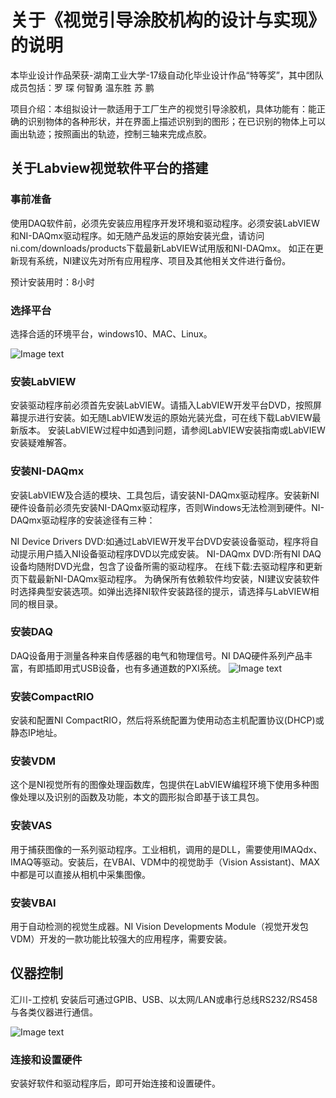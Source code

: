 # 关于《视觉引导涂胶机构的设计与实现》的说明
本毕业设计作品荣获-湖南工业大学-17级自动化毕业设计作品“特等奖”，其中团队成员包括：罗  琛 何智勇 温东胜 苏  鹏 

项目介绍：本组拟设计一款适用于工厂生产的视觉引导涂胶机，具体功能有：能正确的识别物体的各种形状，并在界面上描述识别到的图形；在已识别的物体上可以画出轨迹；按照画出的轨迹，控制三轴来完成点胶。

## 关于Labview视觉软件平台的搭建
### 事前准备
使用DAQ软件前，必须先安装应用程序开发环境和驱动程序。必须安装LabVIEW和NI-DAQmx驱动程序。如无随产品发运的原始安装光盘，请访问ni.com/downloads/products下载最新LabVIEW试用版和NI-DAQmx。
如正在更新现有系统，NI建议先对所有应用程序、项目及其他相关文件进行备份。

预计安装用时：8小时
### 选择平台
选择合适的环境平台，windows10、MAC、Linux。

![Image text](https://www.ni.com/images/coreblock/daq_family.gif)
### 安装LabVIEW

安装驱动程序前必须首先安装LabVIEW。请插入LabVIEW开发平台DVD，按照屏幕提示进行安装。如无随LabVIEW发运的原始光装光盘，可在线下载LabVIEW最新版本。
安装LabVIEW过程中如遇到问题，请参阅LabVIEW安装指南或LabVIEW安装疑难解答。
### 安装NI-DAQmx

安装LabVIEW及合适的模块、工具包后，请安装NI-DAQmx驱动程序。安装新NI硬件设备前必须先安装NI-DAQmx驱动程序，否则Windows无法检测到硬件。NI-DAQmx驱动程序的安装途径有三种：

NI Device Drivers DVD:如通过LabVIEW开发平台DVD安装设备驱动，程序将自动提示用户插入NI设备驱动程序DVD以完成安装。
NI-DAQmx DVD:所有NI DAQ设备均随附DVD光盘，包含了设备所需的驱动程序。
在线下载:去驱动程序和更新页下载最新NI-DAQmx驱动程序。
为确保所有依赖软件均安装，NI建议安装软件时选择典型安装选项。如弹出选择NI软件安装路径的提示，请选择与LabVIEW相同的根目录。



### 安装DAQ
DAQ设备用于测量各种来自传感器的电气和物理信号。NI DAQ硬件系列产品丰富，有即插即用式USB设备，也有多通道数的PXI系统。
![Image text](https://www.ni.com/images/coreblock/crio_embedded.gif)
### 安装CompactRIO
安装和配置NI CompactRIO，然后将系统配置为使用动态主机配置协议(DHCP)或静态IP地址。
### 安装VDM
这个是NI视觉所有的图像处理函数库，包提供在LabVIEW编程环境下使用多种图像处理以及识别的函数及功能，本文的圆形拟合即基于该工具包。
### 安装VAS
用于捕获图像的一系列驱动程序。工业相机，调用的是DLL，需要使用IMAQdx、IMAQ等驱动。安装后，在VBAI、VDM中的视觉助手（Vision Assistant)、MAX中都是可以直接从相机中采集图像。
### 安装VBAI
用于自动检测的视觉生成器。NI Vision Developments Module（视觉开发包VDM）开发的一款功能比较强大的应用程序，需要安装。
## 仪器控制
汇川-工控机 安装后可通过GPIB、USB、以太网/LAN或串行总线RS232/RS458与各类仪器进行通信。

![Image text](https://www.ni.com/images/coreblock/instrumentcontrol_sm.jpg)


### 连接和设置硬件
安装好软件和驱动程序后，即可开始连接和设置硬件。



